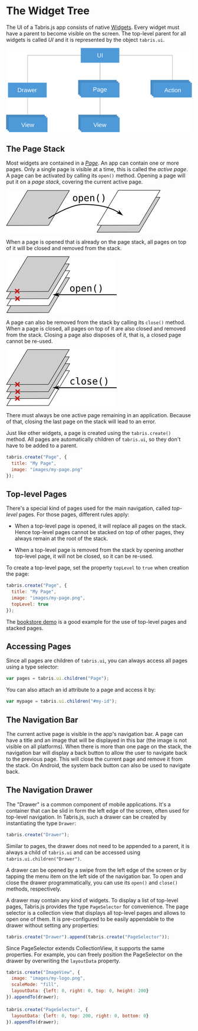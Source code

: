 ---
---
# The Widget Tree

The UI of a Tabris.js app consists of native [Widgets](widget-basics.md). Every widget must have a parent to become visible on the screen. The top-level parent for all widgets is called *UI* and it is represented by the object `tabris.ui`.

![The Widget Tree](img/widget-tree.png)

## The Page Stack

Most widgets are contained in a [*Page*](api/Page.md). An app can contain one or more pages. Only a single page is visible at a time, this is called the *active page*. A page can be activated by calling its `open()` method. Opening a page will put it on a *page stack*, covering the current active page.

![Opening a page](img/page-open.png)

When a page is opened that is already on the page stack, all pages on top of it will be closed and removed from the stack.

![Opening a page on the stack](img/page-open-stacked.png)

A page can also be removed from the stack by calling its `close()` method. When a page is closed, all pages on top of it are also closed and removed from the stack. Closing a page also disposes of it, that is, a closed page cannot be re-used.

![Closing a page on the stack](img/page-close.png)

There must always be one active page remaining in an application. Because of that, closing the last page on the stack will lead to an error.

Just like other widgets, a page is created using the `tabris.create()` method. All pages are automatically children of `tabris.ui`, so they don't have to be added to a parent.

```js
tabris.create("Page", {
  title: "My Page",
  image: "images/my-page.png"
});
```

## Top-level Pages

There's a special kind of pages used for the main navigation, called *top-level* pages. For those pages, different rules apply:

* When a top-level page is opened, it will replace all pages on the stack. Hence top-level pages cannot be stacked on top of other pages, they always remain at the root of the stack.

* When a top-level page is removed from the stack by opening another top-level page, it will not be closed, so it can be re-used.

To create a top-level page, set the property `topLevel` to `true` when creation the page:

```js
tabris.create("Page", {
  title: "My Page",
  image: "images/my-page.png",
  topLevel: true
});
```

The [bookstore demo](https://github.com/eclipsesource/tabris-js/tree/v1.2.0/examples/bookstore) is a good example for the use of top-level pages and stacked pages.

## Accessing Pages

Since all pages are children of `tabris.ui`, you can always access all pages using a type selector:

```js
var pages = tabris.ui.children("Page");
```

You can also attach an id attribute to a page and access it by:

```js
var mypage = tabris.ui.children("#my-id");
```

## The Navigation Bar

The current active page is visible in the app's navigation bar. A page can have a title and an image that will be displayed in this bar (the image is not visible on all platforms). When there is more than one page on the stack, the navigation bar will display a back button to allow the user to navigate back to the previous page. This will close the current page and remove it from the stack. On Android, the system back button can also be used to navigate back.

## The Navigation Drawer

The "Drawer" is a common component of mobile applications. It's a container that can be slid in form the left edge of the screen, often used for top-level navigation. In Tabris.js, such a drawer can be created by instantiating the type `Drawer`:

```js
tabris.create("Drawer");
```

Similar to pages, the drawer does not need to be appended to a parent, it is always a child of `tabris.ui` and can be accessed using `tabris.ui.children("Drawer")`.

A drawer can be opened by a swipe from the left edge of the screen or by tapping the menu item on the left side of the navigation bar. To open and close the drawer programmatically, you can use its `open()` and `close()` methods, respectively.

A drawer may contain any kind of widgets. To display a list of top-level pages, Tabris.js provides the type `PageSelector` for convenience. The page selector is a collection view that displays all top-level pages and allows to open one of them. It is pre-configured to be easily appendable to the drawer without setting any properties:

```js
tabris.create("Drawer").append(tabris.create("PageSelector"));
```

Since PageSelector extends CollectionView, it supports the same properties. For example, you can freely position the PageSelector on the drawer by overwriting the `layoutData` property.

```js
tabris.create("ImageView", {
  image: "images/my-logo.png",
  scaleMode: "fill",
  layoutData: {left: 0, right: 0, top: 0, height: 200}
}).appendTo(drawer);

tabris.create("PageSelector", {
  layoutData: {left: 0, top: 200, right: 0, bottom: 0}
}).appendTo(drawer);
```

